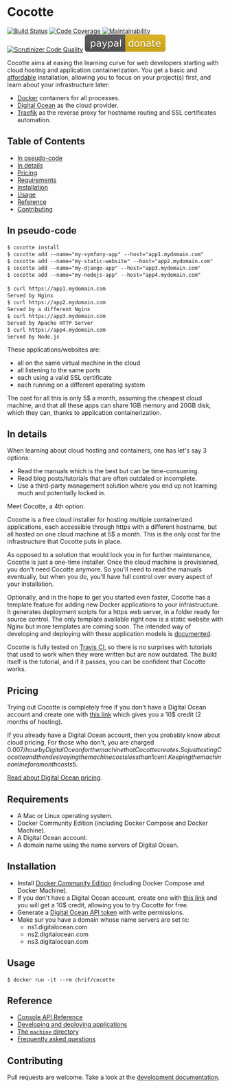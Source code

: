# Cocotte

[![Build Status](https://travis-ci.org/chrif/cocotte.svg?branch=master)](https://travis-ci.org/chrif/cocotte) 
[![Code Coverage](https://codecov.io/gh/chrif/cocotte/branch/master/graph/badge.svg)](https://codecov.io/gh/chrif/cocotte)
[![Maintainability](https://api.codeclimate.com/v1/badges/4a2efdec6fce9e6cb1eb/maintainability)](https://codeclimate.com/github/chrif/cocotte/maintainability)
[![Scrutinizer Code Quality](https://scrutinizer-ci.com/g/chrif/cocotte/badges/quality-score.png?b=master)](https://scrutinizer-ci.com/g/chrif/cocotte/?branch=master)
[![PayPal](docs/paypal-badge.svg)](https://www.paypal.me/Fecteau)

Cocotte aims at easing the learning curve for web developers starting with cloud hosting and application containerization. You get a basic and [affordable](#pricing) installation, allowing you to focus on your project(s) first, and learn about your infrastructure later:

* [Docker](https://www.docker.com/) containers for all processes.
* [Digital Ocean](https://www.digitalocean.com/) as the cloud provider.
* [Traefik](https://traefik.io/) as the reverse proxy for hostname routing and SSL certificates automation.

<!-- START doctoc generated TOC please keep comment here to allow auto update -->
<!-- DON'T EDIT THIS SECTION, INSTEAD RE-RUN doctoc TO UPDATE -->
## Table of Contents

- [In pseudo-code](#in-pseudo-code)
- [In details](#in-details)
- [Pricing](#pricing)
- [Requirements](#requirements)
- [Installation](#installation)
- [Usage](#usage)
- [Reference](#reference)
- [Contributing](#contributing)

<!-- END doctoc generated TOC please keep comment here to allow auto update -->

## In pseudo-code

```
$ cocotte install
$ cocotte add --name="my-symfony-app" --host="app1.mydomain.com"
$ cocotte add --name="my-static-website" --host="app2.mydomain.com"
$ cocotte add --name="my-django-app" --host="app3.mydomain.com"
$ cocotte add --name="my-nodejs-app" --host="app4.mydomain.com"

$ curl https://app1.mydomain.com
Served by Nginx
$ curl https://app2.mydomain.com
Served by a different Nginx
$ curl https://app3.mydomain.com
Served by Apache HTTP Server
$ curl https://app4.mydomain.com
Served by Node.js 
```

These applications/websites are:
* all on the same virtual machine in the cloud
* all listening to the same ports
* each using a valid SSL certificate
* each running on a different operating system

The cost for all this is only 5$ a month, assuming the cheapest cloud machine, and that all these apps can share 1GB memory and 20GB disk, which they can, thanks to application containerization.

## In details

When learning about cloud hosting and containers, one has let's say 3 options:
* Read the manuals which is the best but can be time-consuming.
* Read blog posts/tutorials that are often outdated or incomplete.
* Use a third-party management solution where you end up not learning much and potentially locked in.

Meet Cocotte, a 4th option.

Cocotte is a free cloud installer for hosting multiple containerized applications, each accessible through https with a different hostname, but all hosted on one cloud machine at 5$ a month. This is the only cost for the infrastructure that Cocotte puts in place.

As opposed to a solution that would lock you in for further maintenance, Cocotte is just a one-time installer. Once the cloud machine is provisioned, you don't need Cocotte anymore. So you'll need to read the manuals eventually, but when you do, you'll have full control over every aspect of your installation.

Optionally, and in the hope to get you started even faster, Cocotte has a template feature for adding new Docker applications to your infrastructure. It generates deployment scripts for a https web server, in a folder ready for source control. The only template available right now is a static website with Nginx but more templates are coming soon. The intended way of developing and deploying with these application models is [documented](docs/templates.md).

Cocotte is fully tested on [Travis CI](https://travis-ci.org/chrif/cocotte), so there is no surprises with tutorials that used to work when they were written but are now outdated. The build itself is the tutorial, and if it passes, you can be confident that Cocotte works.

## Pricing

Trying out Cocotte is completely free if you don't have a Digital Ocean account and create one with [this link](https://m.do.co/c/c25ed78e51c5) which gives you a 10$ credit (2 months of hosting).

If you already have a Digital Ocean account, then you probably know about cloud pricing. For those who don't, you are charged $0.007/hour by Digital Ocean for the machine that Cocotte creates. So just testing Cocotte and then destroying the machine costs less than 1 cent. Keeping the machine online for a month costs 5$. 

[Read about Digital Ocean pricing](https://www.digitalocean.com/pricing/).

## Requirements

* A Mac or Linux operating system.
* Docker Community Edition (including Docker Compose and Docker Machine).
* A Digital Ocean account.
* A domain name using the name servers of Digital Ocean.

## Installation

* Install [Docker Community Edition](https://www.docker.com/community-edition) (including Docker Compose and Docker Machine).
* If you don't have a Digital Ocean account, create one with [this link](https://m.do.co/c/c25ed78e51c5) and you will get a 10$ credit, allowing you to try Cocotte for free.
* Generate a [Digital Ocean API token](https://cloud.digitalocean.com/settings/api/tokens) with write permissions.
* Make sur you have a domain whose name servers are set to:
	 * ns1.digitalocean.com
	 * ns2.digitalocean.com
	 * ns3.digitalocean.com

## Usage

```
$ docker run -it --rm chrif/cocotte
```

## Reference

* [Console API Reference](installer/docs/console.md)
* [Developing and deploying applications](docs/templates.md)
* [The `machine` directory](docs/machine.md)
* [Frequently asked questions](docs/faq.md)

## Contributing

Pull requests are welcome. Take a look at the [development documentation](docs/development.md).
